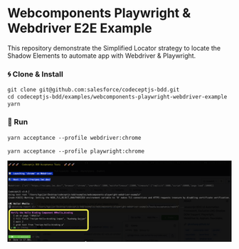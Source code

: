 # Webcomponents Playwright & Webdriver E2E Example

This repository demonstrate the Simplified Locator strategy to locate the Shadow Elements to automate app with Webdriver & Playwright.

### 🌀 Clone & Install

```
git clone git@github.com:salesforce/codeceptjs-bdd.git
cd codeceptjs-bdd/examples/webcomponents-playwright-webdriver-example
yarn
```

### 🚀 Run

```
yarn acceptance --profile webdriver:chrome
```

```
yarn acceptance --profile playwright:chrome
```

![](wc.png)
